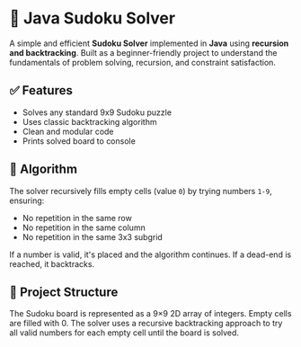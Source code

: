 # 🔢 Java Sudoku Solver

A simple and efficient **Sudoku Solver** implemented in **Java** using **recursion and backtracking**. Built as a beginner-friendly project to understand the fundamentals of problem solving, recursion, and constraint satisfaction.

## ✅ Features

- Solves any standard 9x9 Sudoku puzzle
- Uses classic backtracking algorithm
- Clean and modular code
- Prints solved board to console

## 🧠 Algorithm

The solver recursively fills empty cells (value `0`) by trying numbers `1-9`, ensuring:
- No repetition in the same row
- No repetition in the same column
- No repetition in the same 3x3 subgrid

If a number is valid, it's placed and the algorithm continues. If a dead-end is reached, it backtracks.

## 📁 Project Structure

The Sudoku board is represented as a 9×9 2D array of integers. Empty cells are filled with 0. The solver uses a recursive backtracking approach to try all valid numbers for each empty cell until the board is solved.
